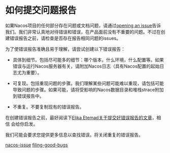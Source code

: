 # 如何提交问题报告

如果Nacos项目的任何部分存在问题或文档问题，请通过[opening an issue](https://github.com/alibaba/nacos/issues/new)告诉我们。我们非常认真地对待错误和错误，在产品面前没有不重要的问题。不过在创建错误报告之前，请检查是否存在报告相同问题的issues。

为了使错误报告准确且易于理解，请尝试创建以下错误报告：

- 具体到细节。包括尽可能多的细节：哪个版本，什么环境，什么配置等。如果错误与运行Nacos服务器有关，请附加Nacos日志（具有Nacos配置的起始日志尤为重要）。

- 可复现。包括重现问题的步骤。我们理解某些问题可能难以重现，请包括可能导致问题的步骤。如果可能，请将受影响的Nacos数据目录和堆栈strace附加到错误报告中。

- 不重复。不要复制现有的错误报告。

在创建错误报告之前，最好阅读下[Elika Etemad关于提交好错误报告的文章](http://fantasai.inkedblade.net/style/talks/filing-good-bugs/)，相信 会给你启发。

我们可能会要求您提供更多信息以查找错误。将关闭重复的错误报告。



[nacos-issue](https://github.com/alibaba/nacos/issues/new)
[filing-good-bugs](http://fantasai.inkedblade.net/style/talks/filing-good-bugs/)
